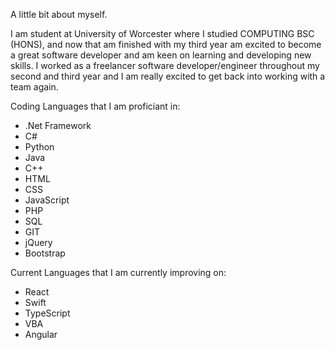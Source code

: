 A little bit about myself.

I am student at University of Worcester where I studied COMPUTING BSC (HONS), and now that am finished with my third year am excited to become a great software developer and am keen on learning and developing new skills. I worked as a freelancer software developer/engineer throughout my second and third year and I am really excited to get back into working with a team again.

Coding Languages that I am proficiant in:
  - .Net Framework
  - C#
  - Python
  - Java
  - C++
  - HTML
  - CSS
  - JavaScript
  - PHP
  - SQL
  - GIT
  - jQuery
  - Bootstrap

Current Languages that I am currently improving on:
  - React
  - Swift
  - TypeScript
  - VBA
  - Angular
